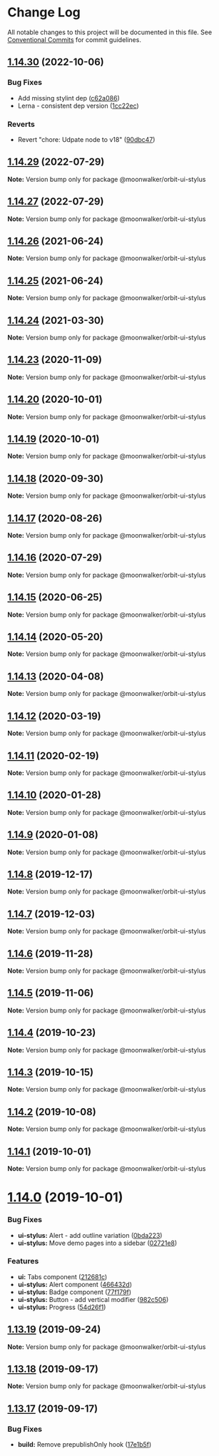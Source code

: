 # Change Log

All notable changes to this project will be documented in this file.
See [Conventional Commits](https://conventionalcommits.org) for commit guidelines.

## [1.14.30](https://github.com/moonwalker/orbit/compare/v1.14.29...v1.14.30) (2022-10-06)


### Bug Fixes

* Add missing stylint dep ([c62a086](https://github.com/moonwalker/orbit/commit/c62a08691b1bea82881f8a0928daa312aa096137))
* Lerna - consistent dep version ([1cc22ec](https://github.com/moonwalker/orbit/commit/1cc22ec212e299b8fdf0b8f8b07c540af6da9183))


### Reverts

* Revert "chore: Udpate node to v18" ([90dbc47](https://github.com/moonwalker/orbit/commit/90dbc4734019d720c04b34f901d35273d9876188))





## [1.14.29](https://github.com/moonwalker/orbit/compare/v1.14.28...v1.14.29) (2022-07-29)

**Note:** Version bump only for package @moonwalker/orbit-ui-stylus





## [1.14.27](https://github.com/moonwalker/orbit/compare/v1.14.26...v1.14.27) (2022-07-29)

**Note:** Version bump only for package @moonwalker/orbit-ui-stylus





## [1.14.26](https://github.com/moonwalker/orbit/compare/v1.14.25...v1.14.26) (2021-06-24)

**Note:** Version bump only for package @moonwalker/orbit-ui-stylus





## [1.14.25](https://github.com/moonwalker/orbit/compare/v1.14.24...v1.14.25) (2021-06-24)

**Note:** Version bump only for package @moonwalker/orbit-ui-stylus





## [1.14.24](https://github.com/moonwalker/orbit/compare/v1.14.23...v1.14.24) (2021-03-30)

**Note:** Version bump only for package @moonwalker/orbit-ui-stylus





## [1.14.23](https://github.com/moonwalker/orbit/compare/v1.14.22...v1.14.23) (2020-11-09)

**Note:** Version bump only for package @moonwalker/orbit-ui-stylus





## [1.14.20](https://github.com/moonwalker/orbit/compare/v1.14.19...v1.14.20) (2020-10-01)

**Note:** Version bump only for package @moonwalker/orbit-ui-stylus





## [1.14.19](https://github.com/moonwalker/orbit/compare/v1.14.18...v1.14.19) (2020-10-01)

**Note:** Version bump only for package @moonwalker/orbit-ui-stylus





## [1.14.18](https://github.com/moonwalker/orbit/compare/v1.14.17...v1.14.18) (2020-09-30)

**Note:** Version bump only for package @moonwalker/orbit-ui-stylus





## [1.14.17](https://github.com/moonwalker/orbit/compare/v1.14.16...v1.14.17) (2020-08-26)

**Note:** Version bump only for package @moonwalker/orbit-ui-stylus





## [1.14.16](https://github.com/moonwalker/orbit/compare/v1.14.15...v1.14.16) (2020-07-29)

**Note:** Version bump only for package @moonwalker/orbit-ui-stylus





## [1.14.15](https://github.com/moonwalker/orbit/compare/v1.14.14...v1.14.15) (2020-06-25)

**Note:** Version bump only for package @moonwalker/orbit-ui-stylus





## [1.14.14](https://github.com/moonwalker/orbit/compare/v1.14.13...v1.14.14) (2020-05-20)

**Note:** Version bump only for package @moonwalker/orbit-ui-stylus





## [1.14.13](https://github.com/moonwalker/orbit/compare/v1.14.12...v1.14.13) (2020-04-08)

**Note:** Version bump only for package @moonwalker/orbit-ui-stylus





## [1.14.12](https://github.com/moonwalker/orbit/compare/v1.14.11...v1.14.12) (2020-03-19)

**Note:** Version bump only for package @moonwalker/orbit-ui-stylus





## [1.14.11](https://github.com/moonwalker/orbit/compare/v1.14.10...v1.14.11) (2020-02-19)

**Note:** Version bump only for package @moonwalker/orbit-ui-stylus





## [1.14.10](https://github.com/moonwalker/orbit/compare/v1.14.9...v1.14.10) (2020-01-28)

**Note:** Version bump only for package @moonwalker/orbit-ui-stylus





## [1.14.9](https://github.com/moonwalker/orbit/compare/v1.14.8...v1.14.9) (2020-01-08)

**Note:** Version bump only for package @moonwalker/orbit-ui-stylus





## [1.14.8](https://github.com/moonwalker/orbit/compare/v1.14.7...v1.14.8) (2019-12-17)

**Note:** Version bump only for package @moonwalker/orbit-ui-stylus





## [1.14.7](https://github.com/moonwalker/orbit/compare/v1.14.6...v1.14.7) (2019-12-03)

**Note:** Version bump only for package @moonwalker/orbit-ui-stylus





## [1.14.6](https://github.com/moonwalker/orbit/compare/v1.14.5...v1.14.6) (2019-11-28)

**Note:** Version bump only for package @moonwalker/orbit-ui-stylus





## [1.14.5](https://github.com/moonwalker/orbit/compare/v1.14.4...v1.14.5) (2019-11-06)

**Note:** Version bump only for package @moonwalker/orbit-ui-stylus





## [1.14.4](https://github.com/moonwalker/orbit/compare/v1.14.3...v1.14.4) (2019-10-23)

**Note:** Version bump only for package @moonwalker/orbit-ui-stylus





## [1.14.3](https://github.com/moonwalker/orbit/compare/v1.14.2...v1.14.3) (2019-10-15)

**Note:** Version bump only for package @moonwalker/orbit-ui-stylus





## [1.14.2](https://github.com/moonwalker/orbit/compare/v1.14.1...v1.14.2) (2019-10-08)

**Note:** Version bump only for package @moonwalker/orbit-ui-stylus





## [1.14.1](https://github.com/moonwalker/orbit/compare/v1.14.0...v1.14.1) (2019-10-01)

**Note:** Version bump only for package @moonwalker/orbit-ui-stylus





# [1.14.0](https://github.com/moonwalker/orbit/compare/v1.13.19...v1.14.0) (2019-10-01)


### Bug Fixes

* **ui-stylus:** Alert - add outline variation ([0bda223](https://github.com/moonwalker/orbit/commit/0bda223))
* **ui-stylus:** Move demo pages into a sidebar ([02721e8](https://github.com/moonwalker/orbit/commit/02721e8))


### Features

* **ui:** Tabs component ([212681c](https://github.com/moonwalker/orbit/commit/212681c))
* **ui-stylus:** Alert component ([466432d](https://github.com/moonwalker/orbit/commit/466432d))
* **ui-stylus:** Badge component ([77f179f](https://github.com/moonwalker/orbit/commit/77f179f))
* **ui-stylus:** Button - add vertical modifier ([982c506](https://github.com/moonwalker/orbit/commit/982c506))
* **ui-stylus:** Progress ([54d26f1](https://github.com/moonwalker/orbit/commit/54d26f1))





## [1.13.19](https://github.com/moonwalker/orbit/compare/v1.13.18...v1.13.19) (2019-09-24)

**Note:** Version bump only for package @moonwalker/orbit-ui-stylus





## [1.13.18](https://github.com/moonwalker/orbit/compare/v1.13.17...v1.13.18) (2019-09-17)

**Note:** Version bump only for package @moonwalker/orbit-ui-stylus





## [1.13.17](https://github.com/moonwalker/orbit/compare/v1.13.16...v1.13.17) (2019-09-17)


### Bug Fixes

* **build:** Remove prepublishOnly hook ([17e1b5f](https://github.com/moonwalker/orbit/commit/17e1b5f))
